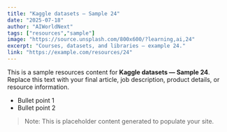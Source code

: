 ```yaml
---
title: "Kaggle datasets — Sample 24"
date: "2025-07-18"
author: "AIWorldNext"
tags: ["resources","sample"]
image: "https://source.unsplash.com/800x600/?learning,ai,24"
excerpt: "Courses, datasets, and libraries — example 24."
link: "https://example.com/resources/24"
---
```


This is a sample resources content for **Kaggle datasets — Sample 24**. Replace this text with your final article, job description, product details, or resource information.

- Bullet point 1
- Bullet point 2

> Note: This is placeholder content generated to populate your site.
